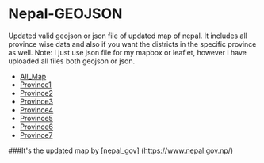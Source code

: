 # Nepal-GEOJSON
Updated valid geojson or json file of updated map of nepal. It includes all province wise data and also if you want the districts in the specific province as well.
Note: I just use json file for my mapbox or leaflet, however i have uploaded all files both geojson or json.

* [All_Map](nepal-map.geojson)
* [Province1](province1.geojson)
* [Province2](province2.geojson)
* [Province3](province3.geojson)
* [Province4](province4.geojson)
* [Province5](province5.geojson)
* [Province6](province6.geojson)
* [Province7](province7.geojson)

###It's the updated map by [nepal_gov] (https://www.nepal.gov.np/)
